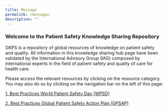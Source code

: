 ```yaml
---
title: Message
permalink: /message/
description: ""
---
```

### Welcome to the Patient Safety Knowledge Sharing Repository

GKPS is a repository of global resources of knowledge on patient safety and quality. All information in this knowledge sharing hub page have been validated by the International Advisory Group (IAG) composed by international experts in the field of patient safety and quality of care for health care.

Please access the relevant resources by clicking on the resource category. You may also do so by clicking on the navigation bar on the left of this page:

[1. Best Practices World Patient Safety Day (WPSD)](/best-practices-wpsd)

[2. Best Practices Global Patient Safety Action Plan (GPSAP) ](/best-practices-gpsap/)
